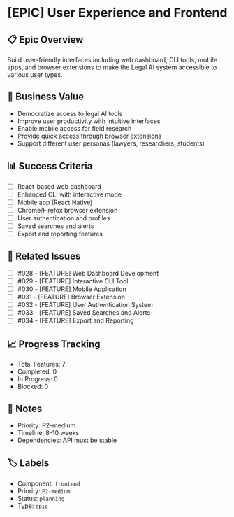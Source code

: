 # [EPIC] User Experience and Frontend

## 📋 Epic Overview
Build user-friendly interfaces including web dashboard, CLI tools, mobile apps, and browser extensions to make the Legal AI system accessible to various user types.

## 🎯 Business Value
- Democratize access to legal AI tools
- Improve user productivity with intuitive interfaces
- Enable mobile access for field research
- Provide quick access through browser extensions
- Support different user personas (lawyers, researchers, students)

## 📊 Success Criteria
- [ ] React-based web dashboard
- [ ] Enhanced CLI with interactive mode
- [ ] Mobile app (React Native)
- [ ] Chrome/Firefox browser extension
- [ ] User authentication and profiles
- [ ] Saved searches and alerts
- [ ] Export and reporting features

## 🔗 Related Issues
- [ ] #028 - [FEATURE] Web Dashboard Development
- [ ] #029 - [FEATURE] Interactive CLI Tool
- [ ] #030 - [FEATURE] Mobile Application
- [ ] #031 - [FEATURE] Browser Extension
- [ ] #032 - [FEATURE] User Authentication System
- [ ] #033 - [FEATURE] Saved Searches and Alerts
- [ ] #034 - [FEATURE] Export and Reporting

## 📈 Progress Tracking
- Total Features: 7
- Completed: 0
- In Progress: 0
- Blocked: 0

## 📝 Notes
- Priority: P2-medium
- Timeline: 8-10 weeks
- Dependencies: API must be stable

## 🏷️ Labels
- Component: `frontend`
- Priority: `P2-medium`
- Status: `planning`
- Type: `epic`